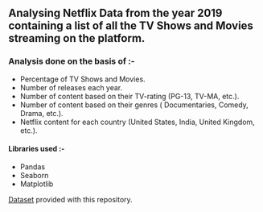 ## Analysing Netflix Data from the year 2019 containing a list of all the TV Shows and Movies streaming on the platform.

### Analysis done on the basis of :-
* Percentage of TV Shows and Movies.
* Number of releases each year.
* Number of content based on their TV-rating (PG-13, TV-MA, etc.).
* Number of content based on their genres ( Documentaries, Comedy, Drama, etc.).
* Netflix content for each country (United States, India, United Kingdom, etc.).

#### Libraries used :-
* Pandas
* Seaborn
* Matplotlib

[Dataset](netflix_titles.csv) provided with this repository.
